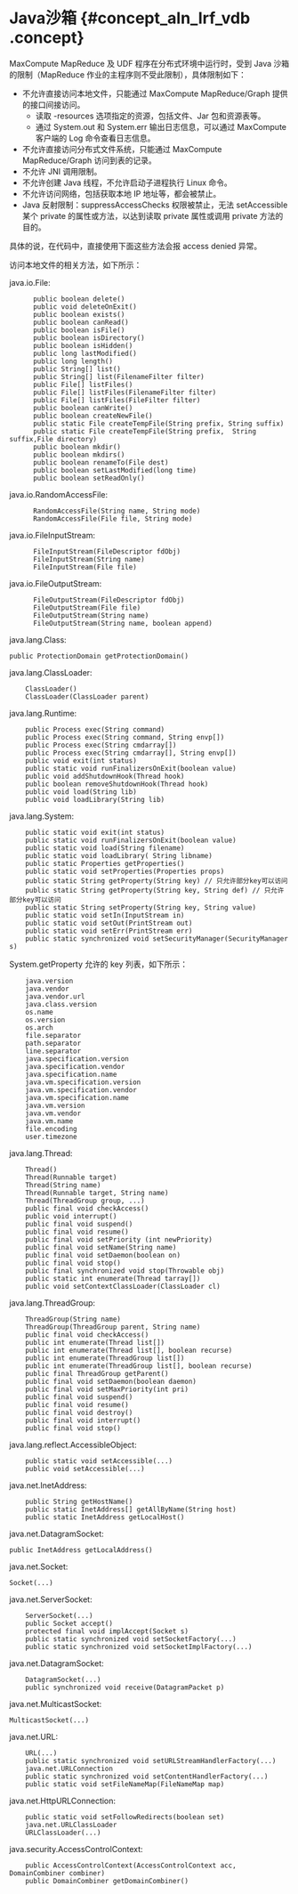 # Java沙箱 {#concept_aln_lrf_vdb .concept}

MaxCompute MapReduce 及 UDF 程序在分布式环境中运行时，受到 Java 沙箱的限制（MapReduce 作业的主程序则不受此限制），具体限制如下：

-   不允许直接访问本地文件，只能通过 MaxCompute MapReduce/Graph 提供的接口间接访问。
    -   读取 -resources 选项指定的资源，包括文件、Jar 包和资源表等。
    -   通过 System.out 和 System.err 输出日志信息，可以通过 MaxCompute 客户端的 Log 命令查看日志信息。
-   不允许直接访问分布式文件系统，只能通过 MaxCompute MapReduce/Graph 访问到表的记录。
-   不允许 JNI 调用限制。
-   不允许创建 Java 线程，不允许启动子进程执行 Linux 命令。
-   不允许访问网络，包括获取本地 IP 地址等，都会被禁止。
-   Java 反射限制：suppressAccessChecks 权限被禁止，无法 setAccessible 某个 private 的属性或方法，以达到读取 private 属性或调用 private 方法的目的。

具体的说，在代码中，直接使用下面这些方法会报 access denied 异常。

访问本地文件的相关方法，如下所示：

java.io.File:

```
      public boolean delete()
      public void deleteOnExit()
      public boolean exists()
      public boolean canRead()
      public boolean isFile()
      public boolean isDirectory()
      public boolean isHidden()
      public long lastModified()
      public long length()
      public String[] list()
      public String[] list(FilenameFilter filter)
      public File[] listFiles()
      public File[] listFiles(FilenameFilter filter)
      public File[] listFiles(FileFilter filter)
      public boolean canWrite()
      public boolean createNewFile()
      public static File createTempFile(String prefix, String suffix)
      public static File createTempFile(String prefix,  String suffix,File directory)
      public boolean mkdir()
      public boolean mkdirs()
      public boolean renameTo(File dest)
      public boolean setLastModified(long time)
      public boolean setReadOnly()
```

java.io.RandomAccessFile:

```
      RandomAccessFile(String name, String mode)
      RandomAccessFile(File file, String mode)
```

java.io.FileInputStream:

```
      FileInputStream(FileDescriptor fdObj)
      FileInputStream(String name)
      FileInputStream(File file)
```

java.io.FileOutputStream:

```
      FileOutputStream(FileDescriptor fdObj)
      FileOutputStream(File file)
      FileOutputStream(String name)
      FileOutputStream(String name, boolean append)
```

java.lang.Class:

```
public ProtectionDomain getProtectionDomain()
```

java.lang.ClassLoader:

```
    ClassLoader()
    ClassLoader(ClassLoader parent)
```

java.lang.Runtime:

```
    public Process exec(String command)
    public Process exec(String command, String envp[])
    public Process exec(String cmdarray[])
    public Process exec(String cmdarray[], String envp[])
    public void exit(int status)
    public static void runFinalizersOnExit(boolean value)
    public void addShutdownHook(Thread hook)
    public boolean removeShutdownHook(Thread hook)
    public void load(String lib)
    public void loadLibrary(String lib)
```

java.lang.System:

```
    public static void exit(int status)
    public static void runFinalizersOnExit(boolean value)
    public static void load(String filename)
    public static void loadLibrary( String libname)
    public static Properties getProperties()
    public static void setProperties(Properties props)
    public static String getProperty(String key) // 只允许部分key可以访问
    public static String getProperty(String key, String def) // 只允许部分key可以访问
    public static String setProperty(String key, String value)
    public static void setIn(InputStream in)
    public static void setOut(PrintStream out)
    public static void setErr(PrintStream err)
    public static synchronized void setSecurityManager(SecurityManager s)
```

System.getProperty 允许的 key 列表，如下所示：

```
    java.version
    java.vendor
    java.vendor.url
    java.class.version
    os.name
    os.version
    os.arch
    file.separator
    path.separator
    line.separator
    java.specification.version
    java.specification.vendor
    java.specification.name
    java.vm.specification.version
    java.vm.specification.vendor
    java.vm.specification.name
    java.vm.version
    java.vm.vendor
    java.vm.name
    file.encoding
    user.timezone
```

java.lang.Thread:

```
    Thread()
    Thread(Runnable target)
    Thread(String name)
    Thread(Runnable target, String name)
    Thread(ThreadGroup group, ...)
    public final void checkAccess()
    public void interrupt()
    public final void suspend()
    public final void resume()
    public final void setPriority (int newPriority)
    public final void setName(String name)
    public final void setDaemon(boolean on)
    public final void stop()
    public final synchronized void stop(Throwable obj)
    public static int enumerate(Thread tarray[])
    public void setContextClassLoader(ClassLoader cl)
```

java.lang.ThreadGroup:

```
    ThreadGroup(String name)
    ThreadGroup(ThreadGroup parent, String name)
    public final void checkAccess()
    public int enumerate(Thread list[])
    public int enumerate(Thread list[], boolean recurse)
    public int enumerate(ThreadGroup list[])
    public int enumerate(ThreadGroup list[], boolean recurse)
    public final ThreadGroup getParent()
    public final void setDaemon(boolean daemon)
    public final void setMaxPriority(int pri)
    public final void suspend()
    public final void resume()
    public final void destroy()
    public final void interrupt()
    public final void stop()
```

java.lang.reflect.AccessibleObject:

```
    public static void setAccessible(...)
    public void setAccessible(...)
```

java.net.InetAddress:

```
    public String getHostName()
    public static InetAddress[] getAllByName(String host)
    public static InetAddress getLocalHost()
```

java.net.DatagramSocket:

```
public InetAddress getLocalAddress()
```

java.net.Socket:

```
Socket(...)
```

java.net.ServerSocket:

```
    ServerSocket(...)
    public Socket accept()
    protected final void implAccept(Socket s)
    public static synchronized void setSocketFactory(...)
    public static synchronized void setSocketImplFactory(...)
```

java.net.DatagramSocket:

```
    DatagramSocket(...)
    public synchronized void receive(DatagramPacket p)
```

java.net.MulticastSocket:

```
MulticastSocket(...)
```

java.net.URL:

```
    URL(...)
    public static synchronized void setURLStreamHandlerFactory(...)
    java.net.URLConnection
    public static synchronized void setContentHandlerFactory(...)
    public static void setFileNameMap(FileNameMap map)
```

java.net.HttpURLConnection:

```
    public static void setFollowRedirects(boolean set)
    java.net.URLClassLoader
    URLClassLoader(...)
```

java.security.AccessControlContext:

```
    public AccessControlContext(AccessControlContext acc, DomainCombiner combiner)
    public DomainCombiner getDomainCombiner()
```

